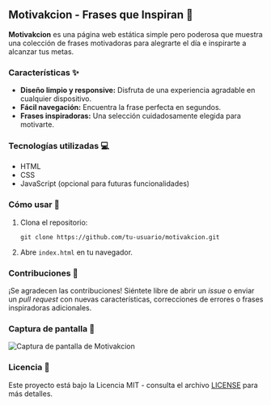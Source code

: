 ## Motivakcion - Frases que Inspiran 💪

**Motivakcion** es una página web estática simple pero poderosa que muestra una colección de frases motivadoras para alegrarte el día e inspirarte a alcanzar tus metas. 

### Características ✨

* **Diseño limpio y responsive:** Disfruta de una experiencia agradable en cualquier dispositivo.
* **Fácil navegación:** Encuentra la frase perfecta en segundos.
* **Frases inspiradoras:** Una selección cuidadosamente elegida para motivarte.

### Tecnologías utilizadas 💻

* HTML
* CSS
* JavaScript (opcional para futuras funcionalidades)

### Cómo usar 🤔

1. Clona el repositorio:
   ```
   git clone https://github.com/tu-usuario/motivakcion.git
   ```
2. Abre `index.html` en tu navegador.

### Contribuciones 🤝

¡Se agradecen las contribuciones! Siéntete libre de abrir un _issue_ o enviar un _pull request_ con nuevas características, correcciones de errores o frases inspiradoras adicionales.

### Captura de pantalla 📸

![Captura de pantalla de Motivakcion](motivakcion.png)

### Licencia 📄

Este proyecto está bajo la Licencia MIT - consulta el archivo [LICENSE](LICENSE) para más detalles.
